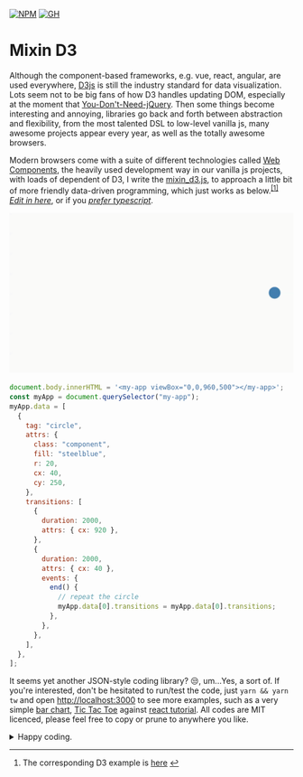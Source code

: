 [![NPM](https://img.shields.io/badge/npm-CB3837?style=for-the-badge&logo=npm&logoColor=white)](https://www.npmjs.com/package/mixin_d3)
[![GH](https://img.shields.io/badge/GitHub%20Pages-222222?style=for-the-badge&logo=GitHub%20Pages&logoColor=white)](https://vegertar.github.io/mixin_d3/)

# Mixin D3

Although the component-based frameworks, e.g. vue, react, angular, are used everywhere, [D3js](https://d3js.org/) is still the industry standard for data visualization. Lots seem not to be big fans of how D3 handles updating DOM, especially at the moment that [You-Don't-Need-jQuery](https://github.com/nefe/You-Dont-Need-jQuery). Then some things become interesting and annoying, libraries go back and forth between abstraction and flexibility, from the most talented DSL to low-level vanilla js, many awesome projects appear every year, as well as the totally awesome browsers.

Modern browsers come with a suite of different technologies called [Web Components](https://developer.mozilla.org/en-US/docs/Web/Web_Components), the heavily used development way in our vanilla js projects, with loads of dependent of D3, I write the [mixin_d3.js](/lib/mixin_d3.js), to approach a little bit of more friendly data-driven programming, which just works as below.<sup class="footnote-ref"><a href="#fn1" id="fnref1">[1]</a></sup> [_Edit in here_](https://stackblitz.com/edit/js-c6aqfb?file=index.js), or if you [_prefer typescript_](https://codesandbox.io/s/long-violet-7d9ehm?file=/src/index.ts).

<div class="repeat-circle">
  <img src="media/repeat-circle.gif" alt="repeat circle">

```js
document.body.innerHTML = '<my-app viewBox="0,0,960,500"></my-app>';
const myApp = document.querySelector("my-app");
myApp.data = [
  {
    tag: "circle",
    attrs: {
      class: "component",
      fill: "steelblue",
      r: 20,
      cx: 40,
      cy: 250,
    },
    transitions: [
      {
        duration: 2000,
        attrs: { cx: 920 },
      },
      {
        duration: 2000,
        attrs: { cx: 40 },
        events: {
          end() {
            // repeat the circle
            myApp.data[0].transitions = myApp.data[0].transitions;
          },
        },
      },
    ],
  },
];
```

</div>

It seems yet another JSON-style coding library? 😒, um...Yes, a sort of. If you're interested, don't be hesitated to run/test the code, just `yarn && yarn tw` and open [http://localhost:3000](http://localhost:3000) to see more examples, such as a very simple [bar chart](/__tests__/lib/bar_chart.js), [Tic Tac Toe](/__tests__/lib/tic_tac_toe.js) against [react tutorial](https://reactjs.org/tutorial/tutorial.html#completing-the-game). All codes are MIT licenced, please feel free to copy or prune to anywhere you like.

<details>
  <summary>
    Happy coding.
  </summary>

<br/>

> NOTE: _Following contents are modified from [reactjs](https://github.com/reactjs/reactjs.org) along with [CC-BY-4.0 license](https://github.com/reactjs/reactjs.org/blob/main/LICENSE-DOCS.md)._

## Hello World

The smallest mixin_d3 example looks like this:

```js
<script type="module">
  window.customElements.define(
    "my-app",
    class extends MixinD3 {
      connectedCallback() {
        super.connectedCallback();
        this.data = [{ tag: "h1", text: "Hello, World" }];
      }
    }
  );
</script>

<my-app></my-app>
```

It displays a heading saying "Hello, world!" on the page.

**[Try it on CodePen](https://codepen.io/vegertar/pen/MWQRybP)**

Click the link above to open an online editor. Feel free to make some changes, and see how they affect the output. Most pages in this guide will have editable examples like this one.

## Rendering Children

Children are the smallest building blocks of mixin_d3 Web Components.

A child describes what you want to see on the screen:

```js
const children = [{ tag: "h1", text: "Hello, world" }];
```

Unlike browser DOM elements, mixin_d3 children are JSON-like objects, and are cheap to create. mixin_d3 takes care of updating the DOM to match the children.

### Rendering children into the DOM

Let's say there is a `<my-app>` somewhere you have created from [Hello World](#hello-world) section in your HTML file:

```html
<my-app>
  <h1>Hello, World</h1>
</my-app>
```

By default, a custom element itself or its attached `shadowRoot` is the "root" DOM node where mixin_d3 will render children at. In the case of `<my-app>` the `root` is itself.

To render mixin_d3 children, simply assigns the array to `myApp.data`:

```js
document.querySelector("my-app").data = [{ tag: "h1", text: "Hello, world" }];
```

**Toggle on the Console panel in [Hello World](https://codepen.io/vegertar/pen/MWQRybP) example and paste the above code.**

It displays "Hello, world" on the page.

### Updating the Rendered Element

mixin_d3 children are [changelog](https://en.wikipedia.org/wiki/Changelog). Once you create a child datum, you can change its attributes, properties, etc.. A child is merely a set of modifications, unlike react's element which depicts a full state of UI.

With our knowledge so far, one way to update the UI is just mutate `this.data`.

Consider this ticking clock example:

```js
class MyApp extends MixinD3 {
  connectedCallback() {
    super.connectedCallback();
    this.data = [
      { tag: "h1", text: "Hello, world!" },
      { tag: "h2", key: (d) => d },
    ];

    setInterval(() => {
      this.data[1].children = ["It is ", new Date().toLocaleTimeString(), "."];
    }, 1000);
  }
}
```

**[Try it on CodePen](https://codepen.io/vegertar/pen/KKQYRyW)**

It sets `this.data[1].text` every second from a [`setInterval()`](https://developer.mozilla.org/en-US/docs/Web/API/WindowTimers/setInterval) callback.

## Only Updates What’s Necessary?

Short answer is can. Unlike react acts as a black box for DOM comparison, mixin_d3 derives d3 which maps data to node explicitly by either `index` or `key` to determine if to create/update/destroy a node. In last example we use the `key` function `(d) => d` to let d3 identify &lt;h2&gt;'s children by data itself, i.e. `"It is " `, `` `${new Date().toLocaleTimeString()}` `` and `"."`.

You can verify by inspecting the [last example](https://codepen.io/vegertar/pen/KKQYRyW) with the browser tools:

![Only Updates What’s Necessary](media/Only-Updates-Whats-Necessary.gif)

Even though we reset the children array describing the whole UI tree on every tick, only the text node whose contents have changed gets updated by the way [how d3 works with a `key`](https://bost.ocks.org/mike/selection/#key). If you remove it, you will see nothing changed after the first rendering for such children.

</details>

<hr class="footnotes-sep">
<section class="footnotes">
  <ol class="footnotes-list">
    <li id="fn1" class="footnote-item">
      <p>The corresponding D3 example is
        <a href="https://bl.ocks.org/d3noob/bf44061b1d443f455b3f857f82721372">here</a>
        <a href="#fnref1" class="footnote-backref">↩</a>
      </p>
    </li>
  </ol>
</section>
